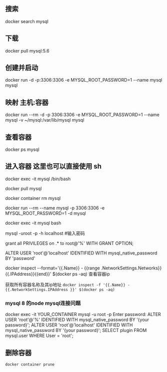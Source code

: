 ## 搜索
docker search mysql

## 下载
docker pull mysql:5.6

## 创建并启动
docker run -d -p:3306:3306 -e MYSQL_ROOT_PASSWORD=1 --name mysql mysql

## 映射 主机:容器
docker run --rm -d -p 3306:3306 -e MYSQL_ROOT_PASSWORD=1 --name mysql -v ~/mysql:/var/lib/mysql mysql

## 查看容器
docker ps mysql

## 进入容器  这里也可以直接使用 sh
docker exec -it mysql /bin/bash


docker pull mysql

docker container rm mysql

docker run --rm --name mysql -p 3306:3306 -e MYSQL_ROOT_PASSWORD=1 -d mysql

docker exec -it mysql bash

mysql -uroot -p -h localhost #输入密码

grant all PRIVILEGES on .* to root@'%' WITH GRANT OPTION;

ALTER USER 'root'@'localhost' IDENTIFIED WITH mysql_native_password BY 'password'

docker inspect --format='{{.Name}} - {{range .NetworkSettings.Networks}}{{.IPAddress}}{{end}}' $(docker ps -aq)
查看容器ip

获取所有容器名称及其ip地址
`docker inspect -f '{{.Name}} - {{.NetworkSettings.IPAddress }}' $(docker ps -aq)`

### mysql 8 的node mysql连接问题
docker exec -it YOUR_CONTAINER mysql -u root -p
Enter password:
ALTER USER 'root'@'%' IDENTIFIED WITH mysql_native_password BY '{your password}';
ALTER USER 'root'@'localhost' IDENTIFIED WITH mysql_native_password BY '{your password}';
SELECT plugin FROM mysql.user WHERE User = 'root';


## 删除容器
`docker container prune`

